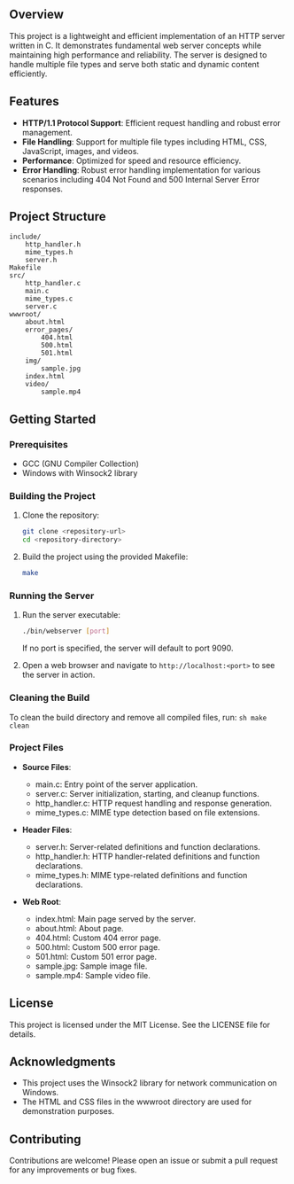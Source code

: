 ## Overview

This project is a lightweight and efficient implementation of an HTTP server written in C. It demonstrates fundamental web server concepts while maintaining high performance and reliability. The server is designed to handle multiple file types and serve both static and dynamic content efficiently.

## Features

- **HTTP/1.1 Protocol Support**: Efficient request handling and robust error management.
- **File Handling**: Support for multiple file types including HTML, CSS, JavaScript, images, and videos.
- **Performance**: Optimized for speed and resource efficiency.
- **Error Handling**: Robust error handling implementation for various scenarios including 404 Not Found and 500 Internal Server Error responses.

## Project Structure

```
include/
    http_handler.h
    mime_types.h
    server.h
Makefile
src/
    http_handler.c
    main.c
    mime_types.c
    server.c
wwwroot/
    about.html
    error_pages/
        404.html
        500.html
        501.html
    img/
        sample.jpg
    index.html
    video/
        sample.mp4
```

## Getting Started

### Prerequisites

- GCC (GNU Compiler Collection)
- Windows with Winsock2 library

### Building the Project

1. Clone the repository:
    ```sh
    git clone <repository-url>
    cd <repository-directory>
    ```

2. Build the project using the provided Makefile:
    ```sh
    make
    ```

### Running the Server

1. Run the server executable:
    ```sh
    ./bin/webserver [port]
    ```
    If no port is specified, the server will default to port 9090.

2. Open a web browser and navigate to `http://localhost:<port>` to see the server in action.

### Cleaning the Build

To clean the build directory and remove all compiled files, run:
    ```sh
    make clean
    ```

### Project Files

- **Source Files**:
  - main.c: Entry point of the server application.
  - server.c: Server initialization, starting, and cleanup functions.
  - http_handler.c: HTTP request handling and response generation.
  - mime_types.c: MIME type detection based on file extensions.

- **Header Files**:
  - server.h: Server-related definitions and function declarations.
  - http_handler.h: HTTP handler-related definitions and function declarations.
  - mime_types.h: MIME type-related definitions and function declarations.

- **Web Root**:
  - index.html: Main page served by the server.
  - about.html: About page.
  - 404.html: Custom 404 error page.
  - 500.html: Custom 500 error page.
  - 501.html: Custom 501 error page.
  - sample.jpg: Sample image file.
  - sample.mp4: Sample video file.

## License

This project is licensed under the MIT License. See the LICENSE file for details.

## Acknowledgments

- This project uses the Winsock2 library for network communication on Windows.
- The HTML and CSS files in the wwwroot directory are used for demonstration purposes.

## Contributing

Contributions are welcome! Please open an issue or submit a pull request for any improvements or bug fixes.